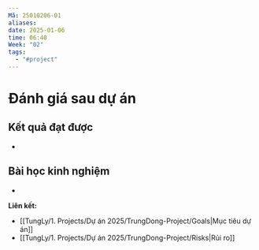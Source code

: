 ```yaml
---
Mã: 25010206-01
aliases: 
date: 2025-01-06
time: 06:40
Week: "02"
tags:
  - "#project"
---
```

# Đánh giá sau dự án

## Kết quả đạt được
- 

## Bài học kinh nghiệm
- 

**Liên kết:**  
- [[TungLy/1. Projects/Dự án 2025/TrungDong-Project/Goals|Mục tiêu dự án]]
- [[TungLy/1. Projects/Dự án 2025/TrungDong-Project/Risks|Rủi ro]]
